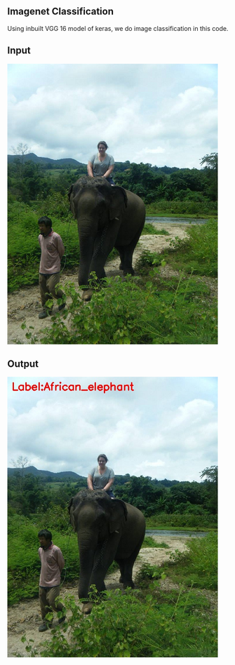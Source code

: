 ## Imagenet Classification

Using inbuilt VGG 16 model of keras, we do image classification in this code.

## Input
![image](img.jpg)
## Output
![image](img_output.jpg)
